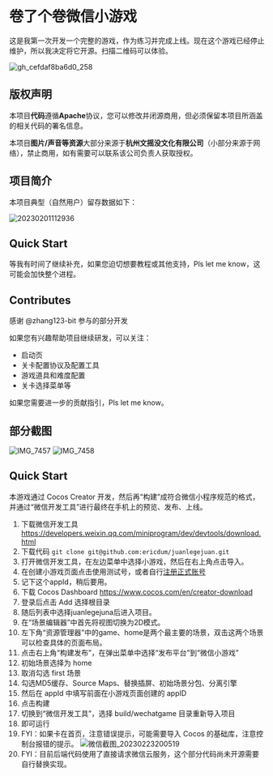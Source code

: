 # 卷了个卷微信小游戏

这是我第一次开发一个完整的游戏，作为练习并完成上线。现在这个游戏已经停止维护，所以我决定将它开源。扫描二维码可以体验。

![gh_cefdaf8ba6d0_258](https://user-images.githubusercontent.com/690825/215934337-56611a51-3709-4d0c-b7fc-1d4f9a36351f.jpeg)

## 版权声明

本项目**代码**遵循**Apache**协议，您可以修改并闭源商用，但必须保留本项目所涵盖的相关代码的署名信息。

本项目**图片/声音等资源**大部分来源于**杭州文摇没文化有限公司**（小部分来源于网络），禁止商用，如有需要可以联系该公司负责人获取授权。

## 项目简介
本项目典型（自然用户）留存数据如下：

![20230201112936](https://user-images.githubusercontent.com/690825/215938360-408304b4-c107-434a-918a-a4b406ce7b93.jpg)

## Quick Start 

等我有时间了继续补充，如果您迫切想要教程或其他支持，Pls let me know，这可能会加快整个进程。

## Contributes

感谢 @zhang123-bit 参与的部分开发

如果您有兴趣帮助项目继续研发，可以关注：

* 启动页
* 关卡配置协议及配置工具
* 游戏道具和难度配置
* 关卡选择菜单等

如果您需要进一步的贡献指引，Pls let me know。

## 部分截图

![IMG_7457](https://user-images.githubusercontent.com/690825/215936910-79c25087-a1f0-4b80-858b-3b712d1e9a27.PNG)
![IMG_7458](https://user-images.githubusercontent.com/690825/215936914-1b458452-49ec-4eff-842a-6c3adb05cd9e.PNG)

## Quick Start
本游戏通过 Cocos Creator 开发，然后再“构建”成符合微信小程序规范的格式，并通过“微信开发工具”进行最终在手机上的预览、发布、上线。

1. 下载微信开发工具 https://developers.weixin.qq.com/miniprogram/dev/devtools/download.html 
2. 下载代码 `git clone git@github.com:ericdum/juanlegejuan.git`
3. 打开微信开发工具，在左边菜单中选择小游戏，然后在右上角点击导入。
4. 在创建小游戏页面点击使用测试号，或者自行[注册正式账号](https://mp.weixin.qq.com/wxopen/waregister?action=step1)
5. 记下这个appId，稍后要用。
6. 下载 Cocos Dashboard https://www.cocos.com/en/creator-download
7. 登录后点击 Add 选择根目录
8. 随后列表中选择juanlegejuna后进入项目。
9. 在“场景编辑器”中首先将视图切换为2D模式。
10. 左下角“资源管理器”中的game、home是两个最主要的场景，双击这两个场景可以检查具体的页面布局。
11. 点击右上角“构建发布”，在弹出菜单中选择“发布平台”到“微信小游戏”
12. 初始场景选择为 home
13. 取消勾选 first 场景
14. 勾选MD5缓存、Source Maps、替换插屏、初始场景分包、分离引擎
15. 然后在 appId 中填写前面在小游戏页面创建的 appID
16. 点击构建
17. 切换到“微信开发工具”，选择 build/wechatgame 目录重新导入项目
18. 即可运行
19. FYI：如果卡在首页，注意错误提示，可能需要导入 Cocos 的基础库，注意控制台报错的提示。
![微信截图_20230223200519](https://user-images.githubusercontent.com/690825/220901553-2827ef26-70d6-44c1-8003-af9eb0dc1514.png)
20. FYI：目前后端代码使用了直接请求微信云服务，这个部分代码尚未开源需要自行替换实现。

